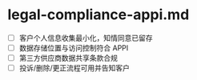 # legal-compliance-appi.md

- [ ] 客户个人信息收集最小化，知情同意已留存
- [ ] 数据存储位置与访问控制符合 APPI
- [ ] 第三方供应商数据共享条款合规
- [ ] 投诉/删除/更正流程可用并告知客户
